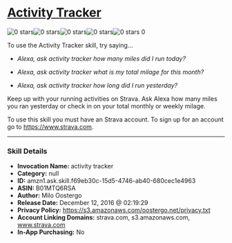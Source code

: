 # [Activity Tracker](http://alexa.amazon.com/#skills/amzn1.ask.skill.f69eb30c-15d5-4746-ab40-680cec1e4963)
![0 stars](../../images/ic_star_border_black_18dp_1x.png)![0 stars](../../images/ic_star_border_black_18dp_1x.png)![0 stars](../../images/ic_star_border_black_18dp_1x.png)![0 stars](../../images/ic_star_border_black_18dp_1x.png)![0 stars](../../images/ic_star_border_black_18dp_1x.png) 0

To use the Activity Tracker skill, try saying...

* *Alexa, ask activity tracker how many miles did I run today?*

* *Alexa, ask activity tracker what is my total milage for this month?*

* *Alexa, ask activity tracker how long did I run yesterday?*

Keep up with your running activities on Strava. 
Ask Alexa how many miles you ran yesterday or check in on your total monthly or weekly milage. 

To use this skill you must have an Strava account. To sign up for an account go to https://www.strava.com.

***

### Skill Details

* **Invocation Name:** activity tracker
* **Category:** null
* **ID:** amzn1.ask.skill.f69eb30c-15d5-4746-ab40-680cec1e4963
* **ASIN:** B01MTQ6RSA
* **Author:** Milo Oostergo
* **Release Date:** December 12, 2016 @ 02:19:29
* **Privacy Policy:** https://s3.amazonaws.com/oostergo.net/privacy.txt
* **Account Linking Domains:** strava.com, s3.amazonaws.com, www.strava.com
* **In-App Purchasing:** No
